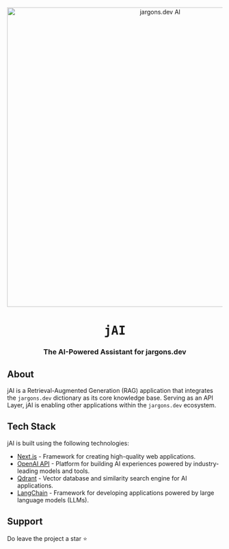 <div align="center" style="margin-top: 12px">
  <a href="https://www.jargons.dev">
    <img width="700" alt="jargons.dev AI" src="https://github.com/jargonsdev/jargons.dev/assets/25631971/5d1db25d-18e0-4544-ac98-9aa4e1097e14">
  </a>
  <h1><tt>jAI</tt></h1>
  <h3>The AI-Powered Assistant for jargons.dev</h3>
</div>

## About 

jAI is a Retrieval-Augmented Generation (RAG) application that integrates the `jargons.dev` dictionary as its core knowledge base. Serving as an API Layer, jAI is enabling other applications within the `jargons.dev` ecosystem.

## Tech Stack 

jAI is built using the following technologies:

- [Next.js](https://nextjs.org/) - Framework for creating high-quality web applications.
- [OpenAI API](https://openai.com/api/) - Platform for building AI experiences powered by industry-leading models and tools.
- [Qdrant](https://qdrant.tech/) - Vector database and similarity search engine for AI applications.
- [LangChain](https://langchain.com/) - Framework for developing applications powered by large language models (LLMs).

## Support 

Do leave the project a star ⭐️